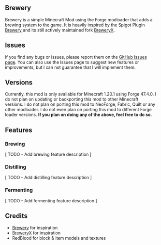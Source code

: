 ## Brewery
Brewery is a simple Minecraft Mod using the Forge modloader that adds a brewing system to the game.
It is heavily inspired by the Spigot Plugin [Brewery](https://www.spigotmc.org/resources/brewery.3082/) and its still actively maintained fork [BreweryX](https://www.spigotmc.org/resources/breweryx.114777/).

## Issues
If you find any bugs or issues, please report them on the [GitHub Issues page](https://github.com/Fabian2611/brewerymod/issues/).
You can also use the Issues page to suggest new features or improvements, but I can not guarantee that I will implement them.

## Versions
Currently, this mod is only available for Minecraft 1.20.1 using Forge 47.4.0.
I do not plan on updating or backporting this mod to other Minecraft versions.
I do not plan on porting this mod to NeoForge, Fabric, Quilt or any other modloader.
I do not even plan on porting this mod to different Forge loader versions.
**If you plan on doing any of the above, feel free to do so.**

## Features
### Brewing
[ TODO - Add brewing feature description ]
### Distilling
[ TODO - Add distilling feature description ]
### Fermenting
[ TODO - Add fermenting feature description ]

## Credits
- [Brewery](https://www.spigotmc.org/resources/brewery.3082/) for inspiration
- [BreweryX](https://www.spigotmc.org/resources/breweryx.114777/) for inspiration
- RedBlood for block & item models and textures
